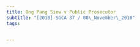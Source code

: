 ```yaml
---
title: Ong Pang Siew v Public Prosecutor 
subtitle: "[2010] SGCA 37 / 08\_November\_2010"
tags:


---
```



